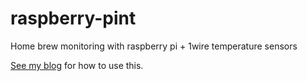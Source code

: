 # raspberry-pint
Home brew monitoring with raspberry pi + 1wire temperature sensors

[See my blog](http://www.clarkeology.com/m/23257/How%27s+my+brewing%3F) for how to use this.
